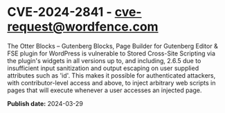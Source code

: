 # CVE-2024-2841 - cve-request@wordfence.com

The Otter Blocks – Gutenberg Blocks, Page Builder for Gutenberg Editor & FSE plugin for WordPress is vulnerable to Stored Cross-Site Scripting via the plugin's widgets in all versions up to, and including, 2.6.5 due to insufficient input sanitization and output escaping on user supplied attributes such as 'id'. This makes it possible for authenticated attackers, with contributor-level access and above, to inject arbitrary web scripts in pages that will execute whenever a user accesses an injected page.

**Publish date:** 2024-03-29
